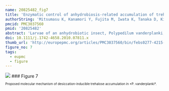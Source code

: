 ```yaml
---
name: 20825482_fig7
title: 'Enzymatic control of anhydrobiosis-related accumulation of trehalose in the sleeping chironomid, Polypedilum vanderplanki.'
authorString: 'Mitsumasu K, Kanamori Y, Fujita M, Iwata K, Tanaka D, Kikuta S, Watanabe M, Cornette R, Okuda T, Kikawada T.'
pmcid: PMC3037560
pmid: '20825482'
abstract: 'Larvae of an anhydrobiotic insect, Polypedilum vanderplanki, accumulate very large amounts of trehalose as a compatible solute on desiccation, but the molecular mechanisms underlying this accumulation are unclear. We therefore isolated the genes coding for trehalose metabolism enzymes, i.e. trehalose-6-phosphate synthase (TPS) and trehalose-6-phosphate phosphatase (TPP) for the synthesis step, and trehalase (TREH) for the degradation step. Although computational prediction indicated that the alternative splicing variants (PvTpsα/β) obtained encoded probable functional motifs consisting of a typical consensus domain of TPS and a conserved sequence of TPP, PvTpsα did not exert activity as TPP, but only as TPS. Instead, a distinct gene (PvTpp) obtained expressed TPP activity. Previous reports have suggested that insect TPS is, exceptionally, a bifunctional enzyme governing both TPS and TPP. In this article, we propose that TPS and TPP activities in insects can be attributed to discrete genes. The translated product of the TREH ortholog (PvTreh) certainly degraded trehalose to glucose. Trehalose was synthesized abundantly, consistent with increased activities of TPS and TPP and suppressed TREH activity. These results show that trehalose accumulation observed during anhydrobiosis induction in desiccating larvae can be attributed to the activation of the trehalose synthetic pathway and to the depression of trehalose hydrolysis.'
doi: 10.1111/j.1742-4658.2010.07811.x
thumb_url: 'http://europepmc.org/articles/PMC3037560/bin/febs0277-4215-f7.gif'
figure_no: 7
tags:
  - eupmc
  - figure
---
```

<img src='http://europepmc.org/articles/PMC3037560/bin/febs0277-4215-f7.jpg' style='max-height: 300px'>
### Figure 7
<p style='font-size: 10px;'>Proposed molecular mechanism of desiccation-inducible trehalose accumulation in *P. vanderplanki*.</p>